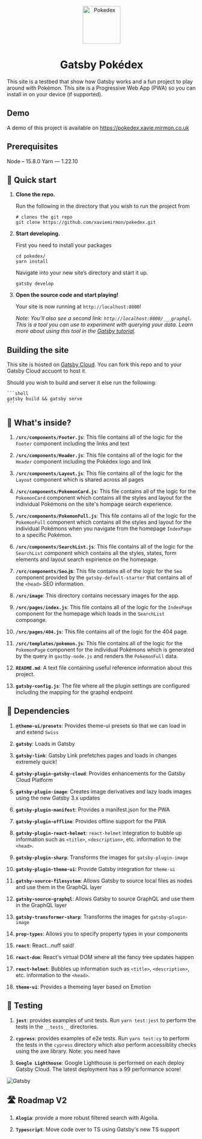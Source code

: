 <p align="center">
  <a href="https://pokedex.xavie.mirmon.co.uk" target="_blank">
    <img alt="Pokedex" src="https://pokedex.xavie.mirmon.co.uk/Pokedex_logo.png" height="100" />
  </a>
</p>
<h1 align="center">
  Gatsby Pokédex
</h1>

This site is a testbed that show how Gatsby works and a fun project to play around with Pokémon.  This site is a Progressive Web App (PWA) so you can install in on your device (if supported).

## Demo

A demo of this project is available on <a href="https://pokedex.xavie.mirmon.co.uk" target="_blank">https://pokedex.xavie.mirmon.co.uk</a>

## Prerequisites 

Node – 15.8.0
Yarn — 1.22.10

## 🚀 Quick start

1.  **Clone the repo.**

    Run the following in the directory that you wish to run the project from

    ```shell
    # clones the git repo
    git clone https://github.com/xaviemirmon/pokedex.git
    ```

1.  **Start developing.**

    First you need to install your packages

    ```shell
    cd pokedex/
    yarn install
    ```

    Navigate into your new site’s directory and start it up.

    ```shell
    gatsby develop
    ```

1.  **Open the source code and start playing!**

    Your site is now running at `http://localhost:8000`!

    _Note: You'll also see a second link: _`http://localhost:8000/___graphql`_. This is a tool you can use to experiment with querying your data. Learn more about using this tool in the [Gatsby tutorial](https://www.gatsbyjs.com/tutorial/part-five/#introducing-graphiql)._

## Building the site

This site is hosted on [Gatsby Cloud](https://www.gatsbyjs.com/cloud/).  You can fork this repo and to your Gatsby Cloud accuont to host it.

Should you wish to build and server it else run the following:

    ```shell
    gatsby build && gatsby serve
    ```

## 🧐 What's inside?

1.  **`/src/components/Footer.js`**: This file contains all of the logic for the `Footer` component including the links and text

2.   **`/src/components/Header.js`**: This file contains all of the logic for the `Header` component including the Pokédex logo and link

3.  **`/src/components/Layout.js`**: This file contains all of the logic for the `Layout` component which is shared across all pages

4.  **`/src/components/PokemonCard.js`**: This file contains all of the logic for the `PokemonCard` component which contains all the styles and layout for the individual Pokémons on the site's hompage search experience.

5.  **`/src/components/PokemonFull.js`**: This file contains all of the logic for the `PokemonFull` component which contains all the styles and layout for the individual Pokémons when you navigate from the homepage `IndexPage` to a specific Pokémon.

6.  **`/src/components/SearchList.js`**: This file contains all of the logic for the `SearchList` component which contains all the styles, states, form elements and layout search expirience on the homepage.

7.  **`/src/components/Seo`.js**: This file contains all of the logic for the `Seo` component provided by the `gatsby-default-starter` that contains all of the `<head>` SEO information.

8.  **`/src/image`**: This directory contains necessary images for the app.

9.  **`/src/pages/index.js`**: This file contains all of the logic for the `IndexPage` component for the homepage which loads in the `SearchList` compoange.

10. **`/src/pages/404.js`**: This file contains all of the logic for the 404 page.

11. **`/src/templates/pokemon.js`**: This file contains all of the logic for the `PokemonPage` component for the individual Pokémons which is generated by the query in `gastby-node.js` and renders the `PokemonFull` data.

12. **`README.md`**: A text file containing useful reference information about this project.

13. **`gatsby-config.js`**: The file where all the plugin settings are configured including the mapping for the graphql endpoint


## 🔗 Dependencies

1.  **`@theme-ui/presets`**: Provides theme-ui presets so that we can load in and extend `Swiss`

2.  **`gatsby`**: Loads in Gatsby

3.  **`gatsby-link`**: Gatsby Link prefetches pages and loads in changes extremely quick!

4.  **`gatsby-plugin-gatsby-cloud`**: Provides enhancements for the Gatsby Cloud Platform

5.  **`gatsby-plugin-image`**: Creates image derivatives and lazy loads images using the new Gatsby 3.x updates

6.  **`gatsby-plugin-manifest`**: Provides a manifest.json for the PWA

7.  **`gatsby-plugin-offline`**: Provides offline support for the PWA

7.  **`gatsby-plugin-react-helmet`**: `react-helmet` integration to bubble up information such as `<title>`, `<description>`, etc. information to the `<head>`.

8.  **`gatsby-plugin-sharp`**: Transforms the images for `gatsby-plugin-image`

9.  **`gatsby-plugin-theme-ui`**: Provide Gatsby integration for `theme-ui`

10.  **`gatsby-source-filesystem`**: Allows Gatsby to source local files as nodes and use them in the GraphQL layer

11.  **`gatsby-source-graphql`**: Allows Gatsby to source GraphQL and use them in the GraphQL layer

12.  **`gatsby-transformer-sharp`**: Transforms the images for `gatsby-plugin-image`

13.  **`prop-types`**: Allows you to specify property types in your components

14.  **`react`**: React...nuff said!

15.  **`react-dom`**: React's virtual DOM where all the fancy tree updates happen

16.  **`react-helmet`**: Bubbles up information such as `<title>`, `<description>`, etc. information to the `<head>`.

17.  **`theme-ui`**: Provides a themeing layer based on Emotion

## 🧪 Testing

1.  **`jest`**: provides examples of unit tests.  Run `yarn test:jest` to perform the tests in the `__tests__` directories.

2.  **`cypress`**: provides examples of e2e tests.  Run `yarn test:cy` to perform the tests in the `cypress` directory which also perform accessiblity checks using the axe library. Note: you need have 

3.  **`Google Lighthouse`**: Google Lighthouse is performed on each deploy Gatsby Cloud.  The latest deployment has a 99 performance score! 
<img alt="Gatsby" src="https://pokedex.xavie.mirmon.co.uk/Lighthouse.png" />

## 🛣 Roadmap V2

1.  **`Alogia`**: provide a more robust filtered search with Algolia.

2.  **`Typescript`**: Move code over to TS using Gatsby's new TS support
